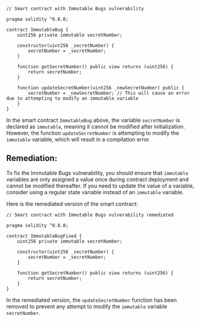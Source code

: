 ```solidity
// Smart contract with Immutable Bugs vulnerability

pragma solidity ^0.8.0;

contract ImmutableBug {
    uint256 private immutable secretNumber;

    constructor(uint256 _secretNumber) {
        secretNumber = _secretNumber;
    }

    function getSecretNumber() public view returns (uint256) {
        return secretNumber;
    }

    function updateSecretNumber(uint256 _newSecretNumber) public {
        secretNumber = _newSecretNumber; // This will cause an error due to attempting to modify an immutable variable
    }
}
```

In the smart contract `ImmutableBug` above, the variable `secretNumber` is declared as `immutable`, meaning it cannot be modified after initialization. However, the function `updateSecretNumber` is attempting to modify the `immutable` variable, which will result in a compilation error.

## Remediation:

To fix the Immutable Bugs vulnerability, you should ensure that `immutable` variables are only assigned a value once during contract deployment and cannot be modified thereafter. If you need to update the value of a variable, consider using a regular state variable instead of an `immutable` variable.

Here is the remediated version of the smart contract:

```solidity
// Smart contract with Immutable Bugs vulnerability remediated

pragma solidity ^0.8.0;

contract ImmutableBugFixed {
    uint256 private immutable secretNumber;

    constructor(uint256 _secretNumber) {
        secretNumber = _secretNumber;
    }

    function getSecretNumber() public view returns (uint256) {
        return secretNumber;
    }
}
```

In the remediated version, the `updateSecretNumber` function has been removed to prevent any attempt to modify the `immutable` variable `secretNumber`.